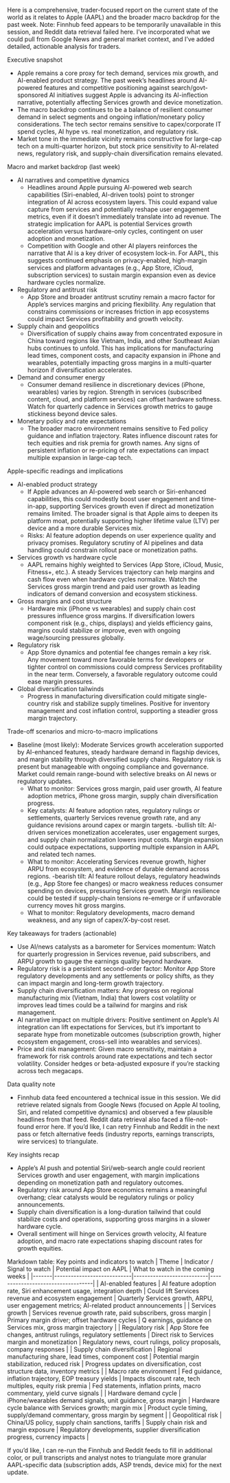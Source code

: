 Here is a comprehensive, trader-focused report on the current state of the world as it relates to Apple (AAPL) and the broader macro backdrop for the past week. Note: Finnhub feed appears to be temporarily unavailable in this session, and Reddit data retrieval failed here. I’ve incorporated what we could pull from Google News and general market context, and I’ve added detailed, actionable analysis for traders.

Executive snapshot
- Apple remains a core proxy for tech demand, services mix growth, and AI-enabled product strategy. The past week’s headlines around AI-powered features and competitive positioning against search/govt-sponsored AI initiatives suggest Apple is advancing its AI-inflection narrative, potentially affecting Services growth and device monetization.
- The macro backdrop continues to be a balance of resilient consumer demand in select segments and ongoing inflation/monetary policy considerations. The tech sector remains sensitive to capex/corporate IT spend cycles, AI hype vs. real monetization, and regulatory risk.
- Market tone in the immediate vicinity remains constructive for large-cap tech on a multi-quarter horizon, but stock price sensitivity to AI-related news, regulatory risk, and supply-chain diversification remains elevated.

Macro and market backdrop (last week)
- AI narratives and competitive dynamics
  - Headlines around Apple pursuing AI-powered web search capabilities (Siri-enabled, AI-driven tools) point to stronger integration of AI across ecosystem layers. This could expand value capture from services and potentially reshape user engagement metrics, even if it doesn’t immediately translate into ad revenue. The strategic implication for AAPL is potential Services growth acceleration versus hardware-only cycles, contingent on user adoption and monetization.
  - Competition with Google and other AI players reinforces the narrative that AI is a key driver of ecosystem lock-in. For AAPL, this suggests continued emphasis on privacy-enabled, high-margin services and platform advantages (e.g., App Store, iCloud, subscription services) to sustain margin expansion even as device hardware cycles normalize.
- Regulatory and antitrust risk
  - App Store and broader antitrust scrutiny remain a macro factor for Apple’s services margins and pricing flexibility. Any regulation that constrains commissions or increases friction in app ecosystems could impact Services profitability and growth velocity.
- Supply chain and geopolitics
  - Diversification of supply chains away from concentrated exposure in China toward regions like Vietnam, India, and other Southeast Asian hubs continues to unfold. This has implications for manufacturing lead times, component costs, and capacity expansion in iPhone and wearables, potentially impacting gross margins in a multi-quarter horizon if diversification accelerates.
- Demand and consumer energy
  - Consumer demand resilience in discretionary devices (iPhone, wearables) varies by region. Strength in services (subscribed content, cloud, and platform services) can offset hardware softness. Watch for quarterly cadence in Services growth metrics to gauge stickiness beyond device sales.
- Monetary policy and rate expectations
  - The broader macro environment remains sensitive to Fed policy guidance and inflation trajectory. Rates influence discount rates for tech equities and risk premia for growth names. Any signs of persistent inflation or re-pricing of rate expectations can impact multiple expansion in large-cap tech.

Apple-specific readings and implications
- AI-enabled product strategy
  - If Apple advances an AI-powered web search or Siri-enhanced capabilities, this could modestly boost user engagement and time-in-app, supporting Services growth even if direct ad monetization remains limited. The broader signal is that Apple aims to deepen its platform moat, potentially supporting higher lifetime value (LTV) per device and a more durable Services mix.
  - Risks: AI feature adoption depends on user experience quality and privacy promises. Regulatory scrutiny of AI pipelines and data handling could constrain rollout pace or monetization paths.
- Services growth vs hardware cycle
  - AAPL remains highly weighted to Services (App Store, iCloud, Music, Fitness+, etc.). A steady Services trajectory can help margins and cash flow even when hardware cycles normalize. Watch the Services gross margin trend and paid user growth as leading indicators of demand conversion and ecosystem stickiness.
- Gross margins and cost structure
  - Hardware mix (iPhone vs wearables) and supply chain cost pressures influence gross margins. If diversification lowers component risk (e.g., chips, displays) and yields efficiency gains, margins could stabilize or improve, even with ongoing wage/sourcing pressures globally.
- Regulatory risk
  - App Store dynamics and potential fee changes remain a key risk. Any movement toward more favorable terms for developers or tighter control on commissions could compress Services profitability in the near term. Conversely, a favorable regulatory outcome could ease margin pressures.
- Global diversification tailwinds
  - Progress in manufacturing diversification could mitigate single-country risk and stabilize supply timelines. Positive for inventory management and cost inflation control, supporting a steadier gross margin trajectory.

Trade-off scenarios and micro-to-macro implications
- Baseline (most likely): Moderate Services growth acceleration supported by AI-enhanced features, steady hardware demand in flagship devices, and margin stability through diversified supply chains. Regulatory risk is present but manageable with ongoing compliance and governance. Market could remain range-bound with selective breaks on AI news or regulatory updates.
  - What to monitor: Services gross margin, paid user growth, AI feature adoption metrics, iPhone gross margin, supply chain diversification progress.
  - Key catalysts: AI feature adoption rates, regulatory rulings or settlements, quarterly Services revenue growth rate, and any guidance revisions around capex or margin targets.
-bullish tilt: AI-driven services monetization accelerates, user engagement surges, and supply chain normalization lowers input costs. Margin expansion could outpace expectations, supporting multiple expansion in AAPL and related tech names.
  - What to monitor: Accelerating Services revenue growth, higher ARPU from ecosystem, and evidence of durable demand across regions.
-bearish tilt: AI feature rollout delays, regulatory headwinds (e.g., App Store fee changes) or macro weakness reduces consumer spending on devices, pressuring Services growth. Margin resilience could be tested if supply-chain tensions re-emerge or if unfavorable currency moves hit gross margins.
  - What to monitor: Regulatory developments, macro demand weakness, and any sign of capex/X-by-cost reset.

Key takeaways for traders (actionable)
- Use AI/news catalysts as a barometer for Services momentum: Watch for quarterly progression in Services revenue, paid subscribers, and ARPU growth to gauge the earnings quality beyond hardware.
- Regulatory risk is a persistent second-order factor: Monitor App Store regulatory developments and any settlements or policy shifts, as they can impact margin and long-term growth trajectory.
- Supply chain diversification matters: Any progress on regional manufacturing mix (Vietnam, India) that lowers cost volatility or improves lead times could be a tailwind for margins and risk management.
- AI narrative impact on multiple drivers: Positive sentiment on Apple’s AI integration can lift expectations for Services, but it’s important to separate hype from monetizable outcomes (subscription growth, higher ecosystem engagement, cross-sell into wearables and services).
- Price and risk management: Given macro sensitivity, maintain a framework for risk controls around rate expectations and tech sector volatility. Consider hedges or beta-adjusted exposure if you’re stacking across tech megacaps.

Data quality note
- Finnhub data feed encountered a technical issue in this session. We did retrieve related signals from Google News (focused on Apple AI tooling, Siri, and related competitive dynamics) and observed a few plausible headlines from that feed. Reddit data retrieval also faced a file-not-found error here. If you’d like, I can retry Finnhub and Reddit in the next pass or fetch alternative feeds (industry reports, earnings transcripts, wire services) to triangulate.

Key insights recap
- Apple’s AI push and potential Siri/web-search angle could reorient Services growth and user engagement, with margin implications depending on monetization path and regulatory outcomes.
- Regulatory risk around App Store economics remains a meaningful overhang; clear catalysts would be regulatory rulings or policy announcements.
- Supply chain diversification is a long-duration tailwind that could stabilize costs and operations, supporting gross margins in a slower hardware cycle.
- Overall sentiment will hinge on Services growth velocity, AI feature adoption, and macro rate expectations shaping discount rates for growth equities.

Markdown table: Key points and indicators to watch
| Theme | Indicator / Signal to watch | Potential impact on AAPL | What to watch in the coming weeks |
|-------|----------------------------|---------------------------|-----------------------------------|
| AI-enabled features | AI feature adoption rate, Siri enhancement usage, integration depth | Could lift Services revenue and ecosystem engagement | Quarterly Services growth, ARPU, user engagement metrics; AI-related product announcements |
| Services growth | Services revenue growth rate, paid subscribers, gross margin | Primary margin driver; offset hardware cycles | Q earnings, guidance on Services mix, gross margin trajectory |
| Regulatory risk | App Store fee changes, antitrust rulings, regulatory settlements | Direct risk to Services margin and monetization | Regulatory news, court rulings, policy proposals, company responses |
| Supply chain diversification | Regional manufacturing share, lead times, component cost | Potential margin stabilization, reduced risk | Progress updates on diversification, cost structure data, inventory metrics |
| Macro rate environment | Fed guidance, inflation trajectory, EOP treasury yields | Impacts discount rate, tech multiples, equity risk premia | Fed statements, inflation prints, macro commentary, yield curve signals |
| Hardware demand cycle | iPhone/wearables demand signals, unit guidance, gross margin | Hardware cycle balance with Services growth; margin mix | Product cycle timing, supply/demand commentary, gross margin by segment |
| Geopolitical risk | China/US policy, supply chain sanctions, tariffs | Supply chain risk and margin exposure | Regulatory developments, supplier diversification progress, currency impacts |

If you’d like, I can re-run the Finnhub and Reddit feeds to fill in additional color, or pull transcripts and analyst notes to triangulate more granular AAPL-specific data (subscription adds, ASP trends, device mix) for the next update.